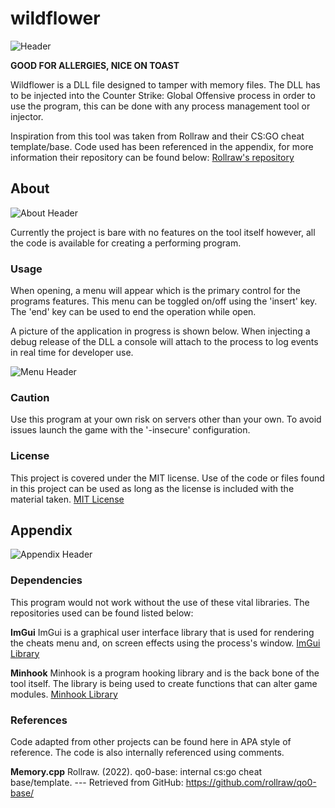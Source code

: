 # wildflower
![Header](https://user-images.githubusercontent.com/108103048/179121215-cfc911f7-6fd5-4667-8d82-09f15a89cbce.png)

**GOOD FOR ALLERGIES, NICE ON TOAST**

Wildflower is a DLL file designed to tamper with memory files. The DLL has to be injected into the Counter Strike: Global Offensive process in order to use the program, this can be done with any process management tool or injector.

Inspiration from this tool was taken from Rollraw and their CS:GO cheat template/base. Code used has been referenced in the appendix, for more information their repository can be found below:
[Rollraw's repository](https://github.com/rollraw/qo0-base/)


## About
![About Header](https://user-images.githubusercontent.com/108103048/179121309-da75dc09-667f-422a-8e41-90e41e502166.png)


Currently the project is bare with no features on the tool itself however, all the code is available for creating a performing program.

### Usage
When opening, a menu will appear which is the primary control for the programs features. This menu can be toggled on/off using the 'insert' key. The 'end' key can be used to end the operation while open.

A picture of the application in progress is shown below. When injecting a debug release of the DLL a console will attach to the process to log events in real time for developer use.

![Menu Header](https://user-images.githubusercontent.com/108103048/179123885-b0417471-c252-4efa-bd5f-6f40141a1755.png)
### Caution
Use this program at your own risk on servers other than your own. To avoid issues launch the game with the '-insecure' configuration.

### License
This project is covered under the MIT license. Use of the code or files found in this project can be used as long as the license is included with the material taken.
[MIT License](https://choosealicense.com/licenses/mit/)

## Appendix
![Appendix Header](https://user-images.githubusercontent.com/108103048/179125465-7646f039-519a-48d4-af82-a2b89aa4cf30.png)

### Dependencies
This program would not work without the use of these vital libraries. The repositories used can be found listed below:

**ImGui**
ImGui is a graphical user interface library that is used for rendering the cheats menu and, on screen effects using the process's window.
[ImGui Library](https://github.com/ocornut/imgui/)

**Minhook**
Minhook is a program hooking library and is the back bone of the tool itself. The library is being used to create functions that can alter game modules.
[Minhook Library](https://github.com/TsudaKageyu/minhook/)

### References
Code adapted from other projects can be found here in APA style of reference. The code is also internally referenced using comments.

**Memory.cpp**
Rollraw. (2022).  qo0-base: internal cs:go cheat base/template.
--- Retrieved from GitHub: https://github.com/rollraw/qo0-base/